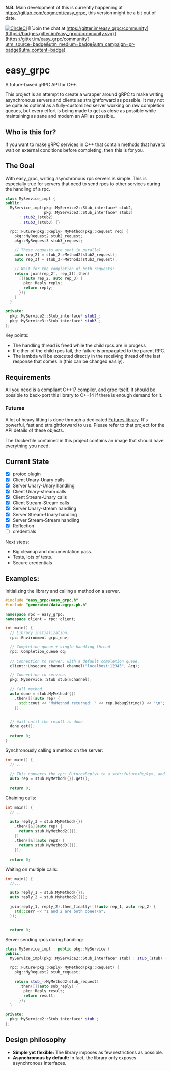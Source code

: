 **N.B.** Main development of this is currently happening at https://gitlab.com/cogment/easy_grpc, this version might be a bit out of date.

[![CircleCI](https://circleci.com/gh/FrancoisChabot/easy_grpc.svg?style=svg)](https://circleci.com/gh/FrancoisChabot/easy_grpc)
[![Join the chat at https://gitter.im/easy_grpc/community](https://badges.gitter.im/easy_grpc/community.svg)](https://gitter.im/easy_grpc/community?utm_source=badge&utm_medium=badge&utm_campaign=pr-badge&utm_content=badge)

# easy_grpc

A future-based gRPC API for C++.

This project is an attempt to create a wrapper around gRPC to make
writing asynchronous servers and clients as straightforward as possible. It may not
be quite as optimal as a fully-customized server working on raw completion 
queues, but every effort is being made to get as close as possible while
maintaining as sane and modern an API as possible.

## Who is this for?

If you want to make gRPC services in C++ that contain methods that 
have to wait on external conditions before completing, then this is for you.

## The Goal

With easy_grpc, writing asynchronous rpc servers is simple. This is especially true for
servers that need to send rpcs to other services during the handling of a rpc.


```cpp
class MyService_impl {
public:
  MyService_impl(pkg::MyService2::Stub_interface* stub2, 
                 pkg::MyService3::Stub_interface* stub3) 
      : stub2_(stub2)
      , stub3_(stub3) {}

  rpc::Future<pkg::Reply> MyMethod(pkg::Request req) {
    pkg::MyRequest2 stub2_request;
    pkg::MyRequest3 stub3_request;

    // These requests are sent in parallel.
    auto rep_2f = stub_2->Method2(stub2_request);
    auto rep_3f = stub_3->Method3(stub3_request);

    // Wait for the completion of both requests:
    return join(rep_2f, rep_3f).then(
      [](auto rep_2, auto rep_3) {
        pkg::Reply reply;
        return reply;
      });
    )
  }

private:
  pkg::MyService2::Stub_interface* stub2_;
  pkg::MyService3::Stub_interface* stub3_;
};
```

Key points:
- The handling thread is freed while the child rpcs are in progess
- If either of the child rpcs fail, the failure is propagated to the parent RPC.
- The lambda will be executed directly in the receiving thread of the last response
  that comes in (this can be changed easily).

## Requirements

All you need is a compliant C++17 compiler, and grpc itself. It should be possible to back-port this library to C++14 if there is enough demand for it.

### Futures

A lot of heavy lifting is done through a dedicated [Futures library](https://github.com/FrancoisChabot/variadic_future). It's powerful, fast and straightforward to use. Please refer to that project for the API details of these objects.

The Dockerfile contained in this project contains an image that should have everything you need.

## Current State

- [x] protoc plugin
- [x] Client Unary-Unary calls
- [x] Server Unary-Unary handling
- [x] Client Unary-stream calls
- [x] Client Stream-Unary calls
- [x] Client Stream-Stream calls
- [x] Server Unary-stream handling
- [x] Server Stream-Unary handling
- [x] Server Stream-Stream handling
- [x] Reflection
- [ ] credentials

Next steps:
- Big cleanup and documentation pass.
- Tests, lots of tests.
- Secure credentials

## Examples:

Initializing the library and calling a method on a server.

```cpp
#include "easy_grpc/easy_grpc.h"
#include "generated/data.egrpc.pb.h"

namespace rpc = easy_grpc;
namespace client = rpc::client;

int main() {
  // Library initialization.
  rpc::Environment grpc_env;

  // Completion queue + single handling thread
  rpc::Completion_queue cq;
  
  // Connection to server, with a default completion queue.
  client::Unsecure_channel channel("localhost:12345", &cq);

  // Connection to service.
  pkg::MyService::Stub stub(&channel);

  // Call method.
  auto done = stub.MyMethod({})
    .then([](auto rep) {
      std::cout << "MyMethod returned: " << rep.DebugString() << "\n";
    });


  // Wait until the result is done
  done.get();
  
  return 0;
}
```

Synchronously calling a method on the server: 

```cpp
int main() {
  // ...
  
  // This converts the rpc::Future<Reply> to a std::future<Reply>, and calls get() on it.
  auto rep = stub.MyMethod({}).get();
  
  return 0;
```

Chaining calls:

```cpp
int main() {
  // ...
  
  auto reply_3 = stub.MyMethod({})
    .then([&](auto rep) {
      return stub.MyMethod2({});
    })
    .then([&](auto rep2) {
      return stub.MyMethod3({});
    });
  
  return 0;
```


Waiting on multiple calls:

```cpp
int main() {
  //...

  auto reply_1 = stub.MyMethod({});
  auto reply_2 = stub.MyMethod2({});

  join(reply_1, reply_2).then_finally([](auto rep_1, auto rep_2) {
    std::cerr << "1 and 2 are both done!\n";
  });


  return 0;
```

Server sending rpcs during handling:

```cpp
class MyService_impl : public pkg::MyService {
public:
  MyService_impl(pkg::MyService2::Stub_interface* stub) : stub_(stub) {}

  rpc::Future<pkg::Reply> MyMethod(pkg::Request) {
    pkg::MyRequest2 stub_request;

    return stub_->MyMethod2(stub_request)
      .then([](auto sub_reply) {
        pkg::Reply result;
        return result;
      });
  }

private:
  pkg::MyService2::Stub_interface* stub_;
};
```

## Design philosophy

* **Simple yet flexible:** The library imposes as few restrictions as possible.
* **Asynchronous by default:** In fact, the library only exposes asynchronous interfaces. 

